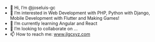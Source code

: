 - 👋 Hi, I’m @joseluis-gc
- 👀 I’m interested in Web Development with PHP, Python with Django, Mobile Development with Flutter and Making Games!
- 🌱 I’m currently learning Angular and React
- 💞️ I’m looking to collaborate on ...
- 📫 How to reach me: www.jlgcxyz.com

<!---
joseluis-gc/joseluis-gc is a ✨ special ✨ repository because its `README.md` (this file) appears on your GitHub profile.
You can click the Preview link to take a look at your changes.
--->
